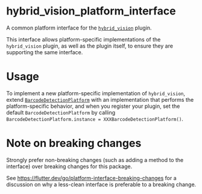 # hybrid_vision_platform_interface

A common platform interface for the [`hybrid_vision`][1] plugin.

This interface allows platform-specific implementations of the `hybrid_vision`
plugin, as well as the plugin itself, to ensure they are supporting the same 
interface.

# Usage

To implement a new platform-specific implementation of `hybrid_vision`, extend 
[`BarcodeDetectionPlatform`][2] with an implementation that performs the platform-specific 
behavior, and when you register your plugin, set the default `BarcodeDetectionPlatform` by 
calling `BarcodeDetectionPlatform.instance = XXXBarcodeDetectionPlatform()`.

# Note on breaking changes

Strongly prefer non-breaking changes (such as adding a method to the interface)
over breaking changes for this package.

See https://flutter.dev/go/platform-interface-breaking-changes for a discussion
on why a less-clean interface is preferable to a breaking change.

[1]: https://pub.dev/packages/hybrid_vision
[2]: lib/src/barcode_detection.dart
